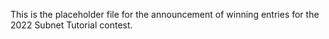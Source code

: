 This is the placeholder file for the announcement of winning entries for the 2022 Subnet Tutorial contest.
